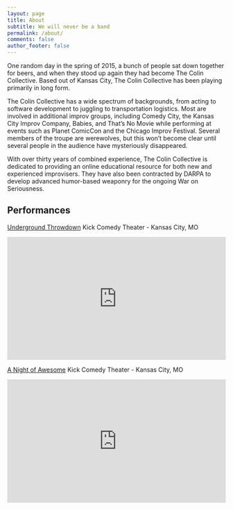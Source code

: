 ```yaml
---
layout: page
title: About
subtitle: We will never be a band
permalink: /about/
comments: false
author_footer: false
---
```

One random day in the spring of 2015, a bunch of people sat down together for beers, and when they stood up again they had become The Colin Collective.
Based out of Kansas City, The Colin Collective has been playing primarily in long form.

The Colin Collective has a wide spectrum of backgrounds, from acting to software development to juggling to transportation logistics.
Most are involved in additional improv groups, including Comedy City, the Kansas City Improv Company, Babies, and That’s No Movie while performing at events such as Planet ComicCon and the Chicago Improv Festival.
Several members of the troupe are werewolves, but this won’t become clear until several people in the audience have mysteriously disappeared.

With over thirty years of combined experience, The Colin Collective is dedicated to providing an online educational resource for both new and experienced improvisers.
They have also been contracted by DARPA to develop advanced humor-based weaponry for the ongoing War on Seriousness.

Performances
------------
[Underground Throwdown](https://youtu.be/_Lvx6ZmK3Fk)
Kick Comedy Theater - Kansas City, MO
<style>.embed-container { position: relative; padding-bottom: 56.25%; height: 0; overflow: hidden; max-width: 100%; } .embed-container iframe, .embed-container object, .embed-container embed { position: absolute; top: 0; left: 0; width: 100%; height: 100%; }</style><div class='embed-container'><iframe src='https://www.youtube.com/embed/_Lvx6ZmK3Fk' frameborder='0' allowfullscreen></iframe></div>

[A Night of Awesome](https://youtu.be/Y3TaCAEkxhs)
Kick Comedy Theater - Kansas City, MO
<style>.embed-container { position: relative; padding-bottom: 56.25%; height: 0; overflow: hidden; max-width: 100%; } .embed-container iframe, .embed-container object, .embed-container embed { position: absolute; top: 0; left: 0; width: 100%; height: 100%; }</style><div class='embed-container'><iframe src='https://www.youtube.com/embed//Y3TaCAEkxhs' frameborder='0' allowfullscreen></iframe></div>
